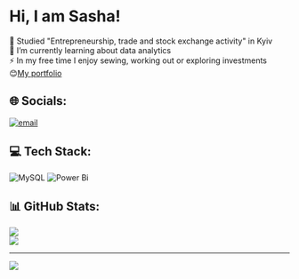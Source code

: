 # Hi, I am Sasha!
🔭 Studied "Entrepreneurship, trade and stock exchange activity" in Kyiv<br>🌱 I’m currently learning about data analytics<br>⚡ In my free time I enjoy sewing, working out or exploring investments<br>
😊[My portfolio](https://github.com/SashaSyl/my_portfolio.git)

## 🌐 Socials:
[![email](https://img.shields.io/badge/Email-D14836?logo=gmail&logoColor=white)](mailto:Oleksandrasylchenko@gamil.com) 

## 💻 Tech Stack:
![MySQL](https://img.shields.io/badge/mysql-4479A1.svg?style=for-the-badge&logo=mysql&logoColor=white) ![Power Bi](https://img.shields.io/badge/power_bi-F2C811?style=for-the-badge&logo=powerbi&logoColor=black)
## 📊 GitHub Stats:
![](https://github-readme-stats.vercel.app/api?username=SashaSyl&theme=default&hide_border=false&include_all_commits=false&count_private=false)<br/>
![](https://nirzak-streak-stats.vercel.app/?user=SashaSyl&theme=default&hide_border=false)<br/>


---
[![](https://visitcount.itsvg.in/api?id=SashaSyl&icon=0&color=0)](https://visitcount.itsvg.in)

<!-- Proudly created with GPRM ( https://gprm.itsvg.in ) -->


